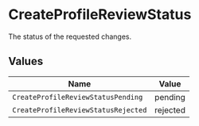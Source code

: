# CreateProfileReviewStatus

The status of the requested changes.


## Values

| Name                                | Value                               |
| ----------------------------------- | ----------------------------------- |
| `CreateProfileReviewStatusPending`  | pending                             |
| `CreateProfileReviewStatusRejected` | rejected                            |